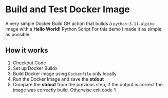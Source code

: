 # Build and Test Docker Image

A very simple Docker Build GH action that builds a `python:3.11-alpine` image with a **Hello World!** Python Script
For this demo I made it as simple as possible.

## How it works
1. Checkout Code
1. Set up Docker Buildx
1. Build Docker image using `Dockerfile` only locally
1. Run the Docker Image and save the **stdout**
1. Compare the **stdout** from the previous step, if the output is correct the image was correctly build. Otherwise exit code 1